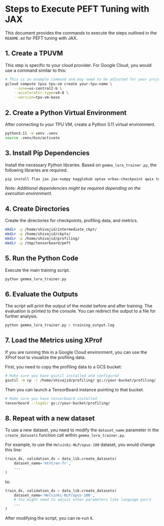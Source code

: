 # Steps to Execute PEFT Tuning with JAX

This document provides the commands to execute the steps outlined in the `README.md` for PEFT tuning with JAX.

## 1. Create a TPUVM

This step is specific to your cloud provider. For Google Cloud, you would use a command similar to this:

```bash
# This is an example command and may need to be adjusted for your project and zone.
gcloud compute tpus tpu-vm create your-tpu-name \
    --zone=us-central2-b \
    --accelerator-type=v4-8 \
    --version=tpu-vm-base
```

## 2. Create a Python Virtual Environment

After connecting to your TPU VM, create a Python 3.11 virtual environment.

```bash
python3.11 -m venv .venv
source .venv/bin/activate
```

## 3. Install Pip Dependencies

Install the necessary Python libraries. Based on `gemma_lora_trainer.py`, the following libraries are required.

```bash
pip install flax jax jax-numpy kagglehub optax orbax-checkpoint qwix tunix datasets sentencepiece
```
*Note: Additional dependencies might be required depending on the execution environment.*

## 4. Create Directories

Create the directories for checkpoints, profiling data, and metrics.

```bash
mkdir -p /home/shivajid/intermediate_ckpt/
mkdir -p /home/shivajid/ckpts/
mkdir -p /home/shivajid/profiling/
mkdir -p /tmp/tensorboard/peft
```

## 5. Run the Python Code

Execute the main training script.

```bash
python gemma_lora_trainer.py
```

## 6. Evaluate the Outputs

The script will print the output of the model before and after training. The evaluation is printed to the console. You can redirect the output to a file for further analysis.

```bash
python gemma_lora_trainer.py > training_output.log
```

## 7. Load the Metrics using XProf

If you are running this in a Google Cloud environment, you can use the XProf tool to visualize the profiling data.

First, you need to copy the profiling data to a GCS bucket:
```bash
# Make sure you have gsutil installed and configured
gsutil -m cp -r /home/shivajid/profiling/ gs://your-bucket/profiling/
```

Then you can launch a TensorBoard instance pointing to that bucket.

```bash
# Make sure you have tensorboard installed
tensorboard --logdir gs://your-bucket/profiling/
```

## 8. Repeat with a new dataset

To use a new dataset, you need to modify the `dataset_name` parameter in the `create_datasets` function call within `gemma_lora_trainer.py`.

For example, to use the `Helsinki-NLP/opus-100` dataset, you would change this line:
```python
train_ds, validation_ds = data_lib.create_datasets(
    dataset_name='mtnt/en-fr',
    ...
)
```
to:
```python
train_ds, validation_ds = data_lib.create_datasets(
    dataset_name='Helsinki-NLP/opus-100',
    # You might need to adjust other parameters like language pairs
    ...
)
```
After modifying the script, you can re-run it.
